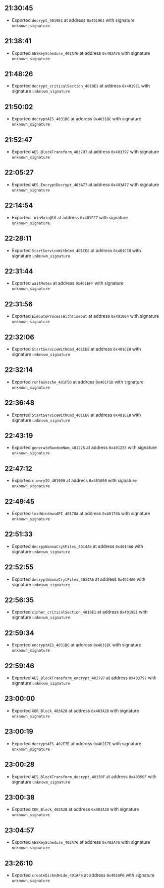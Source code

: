 
## 21:30:45
- Exported `decrypt_4019E1` at address `0x4019E1` with signature `unknown_signature`

## 21:38:41
- Exported `AESKeySchedule_402A76` at address `0x402A76` with signature `unknown_signature`

## 21:48:26
- Exported `decrypt_criticalSection_4019E1` at address `0x4019E1` with signature `unknown_signature`

## 21:50:02
- Exported `decryptAES_4031BC` at address `0x4031BC` with signature `unknown_signature`

## 21:52:47
- Exported `AES_BlockTransform_403797` at address `0x403797` with signature `unknown_signature`

## 22:05:27
- Exported `AES_EncryptDecrypt_403A77` at address `0x403A77` with signature `unknown_signature`

## 22:14:54
- Exported `_WinMain@16` at address `0x401FE7` with signature `unknown_signature`

## 22:28:11
- Exported `StartServiceWithCmd_401CE8` at address `0x401CE8` with signature `unknown_signature`

## 22:31:44
- Exported `waitMutex` at address `0x401EFF` with signature `unknown_signature`

## 22:31:56
- Exported `ExecuteProcessWithTimeout` at address `0x401064` with signature `unknown_signature`

## 22:32:06
- Exported `StartServiceWithCmd_401CE8` at address `0x401CE8` with signature `unknown_signature`

## 22:32:14
- Exported `runTasksche_401F5D` at address `0x401F5D` with signature `unknown_signature`

## 22:36:48
- Exported `StartServiceWithCmd_401CE8` at address `0x401CE8` with signature `unknown_signature`

## 22:43:19
- Exported `generateRandomNum_401225` at address `0x401225` with signature `unknown_signature`

## 22:47:12
- Exported `c.wnryIO_401000` at address `0x401000` with signature `unknown_signature`

## 22:49:45
- Exported `loadWindowsAPI_40170A` at address `0x40170A` with signature `unknown_signature`

## 22:51:33
- Exported `decrpyWannaCrytFiles_4014A6` at address `0x4014A6` with signature `unknown_signature`

## 22:52:55
- Exported `decryptWannaCrytFiles_4014A6` at address `0x4014A6` with signature `unknown_signature`

## 22:56:35
- Exported `cipher_criticalSection_4019E1` at address `0x4019E1` with signature `unknown_signature`

## 22:59:34
- Exported `encryptAES_4031BC` at address `0x4031BC` with signature `unknown_signature`

## 22:59:46
- Exported `AES_BlockTransform_encrypt_403797` at address `0x403797` with signature `unknown_signature`

## 23:00:00
- Exported `XOR_Block_403A28` at address `0x403A28` with signature `unknown_signature`

## 23:00:19
- Exported `decryptAES_402E7E` at address `0x402E7E` with signature `unknown_signature`

## 23:00:28
- Exported `AES_BlockTransform_decrypt_40350F` at address `0x40350F` with signature `unknown_signature`

## 23:00:38
- Exported `XOR_Block_403A28` at address `0x403A28` with signature `unknown_signature`

## 23:04:57
- Exported `AESKeySchedule_402A76` at address `0x402A76` with signature `unknown_signature`

## 23:26:10
- Exported `createDirAndHide_401AF6` at address `0x401AF6` with signature `unknown_signature`

